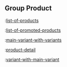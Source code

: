 ## Group Product

:[list-of-products](methods/list-of-products.md)

:[list-of-promoted-products](methods/list-of-promoted-products.md)

:[main-variant-with-variants](methods/main-variant-with-variants.md)

:[product-detail](methods/product-detail.md)

:[variant-with-main-variant](methods/variant-with-main-variant.md)
